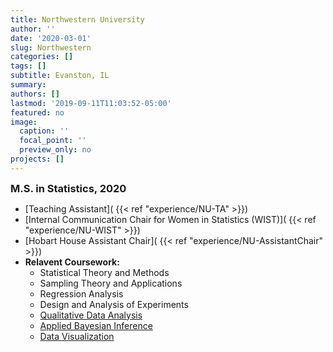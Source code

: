 ```yaml
---
title: Northwestern University
author: ''
date: '2020-03-01'
slug: Northwestern
categories: []
tags: []
subtitle: Evanston, IL
summary: 
authors: []
lastmod: '2019-09-11T11:03:52-05:00'
featured: no
image:
  caption: ''
  focal_point: ''
  preview_only: no
projects: []
---
```


<style>
p.extra {
  font-size: .9rem; 
  color: rgba(0,0,0,0.6);
  margin: 0px 0px 0px 1px; 
}
</style>

<div class="row">
  <div class="col-md-12">
    <h3 style="margin:0px;">M.S. in Statistics, 2020</h3>
        <!-- <p class="extra">Summa Cum Laude </p> --> 
  </div>
</div>

 - [Teaching Assistant]( {{< ref "experience/NU-TA" >}})
 - [Internal Communication Chair for Women in Statistics (WIST)]( {{< ref "experience/NU-WIST" >}})
 - [Hobart House Assistant Chair]( {{< ref "experience/NU-AssistantChair" >}})
 - **Relavent Coursework:**  
   - Statistical Theory and Methods
   - Sampling Theory and Applications  
   - Regression Analysis  
   - Design and Analysis of Experiments  
   - [Qualitative Data Analysis](https://github.com/MarEichler/STAT455-Fall2019)  
   - [Applied Bayesian Inference](https://github.com/MarEichler/STAT457-Fall2019)  
   - [Data Visualization](https://mareichler.github.io/STAT302-Spring2020/)  


